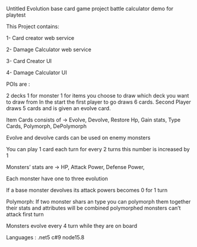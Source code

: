 Untitled Evolution base card game project battle calculator demo for playtest

This Project contains:

1- Card creator web service

2- Damage Calculator  web service

3- Card Creator UI

4- Damage Calculator UI

POIs are :

2 decks 1 for monster 1 for items  you choose to draw which deck you want to draw from
In the start the first player to go draws 6 cards. Second Player draws 5 cards and is given an evolve card.

Item Cards consists of -> Evolve, Devolve, Restore Hp, Gain stats, Type Cards, Polymorph, DePolymorph

Evolve and devolve  cards can be used on enemy monsters

You can play 1 card each turn for every 2 turns this number is increased by 1 

Monsters’ stats are -> HP, Attack Power, Defense Power,  

Each monster have one to three evolution 

If a base monster devolves its attack powers becomes 0 for 1 turn

Polymorph: If two monster shars an type you can polymorph them together their stats and attributes will be combined polymorphed monsters can’t attack first turn 

Monsters evolve every 4 turn while they are on board


Languages : .net5 c#9 node15.8

